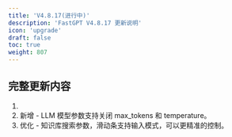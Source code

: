 ```yaml
---
title: 'V4.8.17(进行中)'
description: 'FastGPT V4.8.17 更新说明'
icon: 'upgrade'
draft: false
toc: true
weight: 807
---
```



## 完整更新内容

1. 
2. 新增 - LLM 模型参数支持关闭 max_tokens 和 temperature。
3. 优化 - 知识库搜索参数，滑动条支持输入模式，可以更精准的控制。